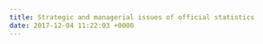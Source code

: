 ```yaml
---
title: Strategic and managerial issues of official statistics
date: 2017-12-04 11:22:03 +0000
---
```

